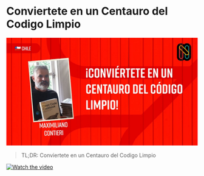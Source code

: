 # Conviertete en un Centauro del Codigo Limpio
            
![Conviertete en un Centauro del Codigo Limpio](Conviertete%20en%20un%20Centauro%20del%20Codigo%20Limpio.jpg)

> TL;DR: Conviertete en un Centauro del Codigo Limpio

[![Watch the video](https://img.youtube.com/vi/e36FSN620zU/sddefault.jpg)](https://youtu.be/e36FSN620zU) 